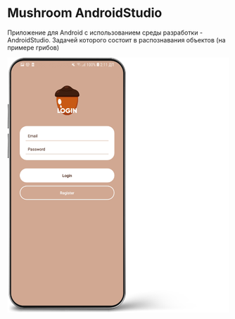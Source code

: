 # Mushroom AndroidStudio

Приложение для Android с использованием среды разработки - AndroidStudio. Задачей которого состоит в распознавания объектов (на примере грибов)

![alt text](login.png "Описание будет тут")
